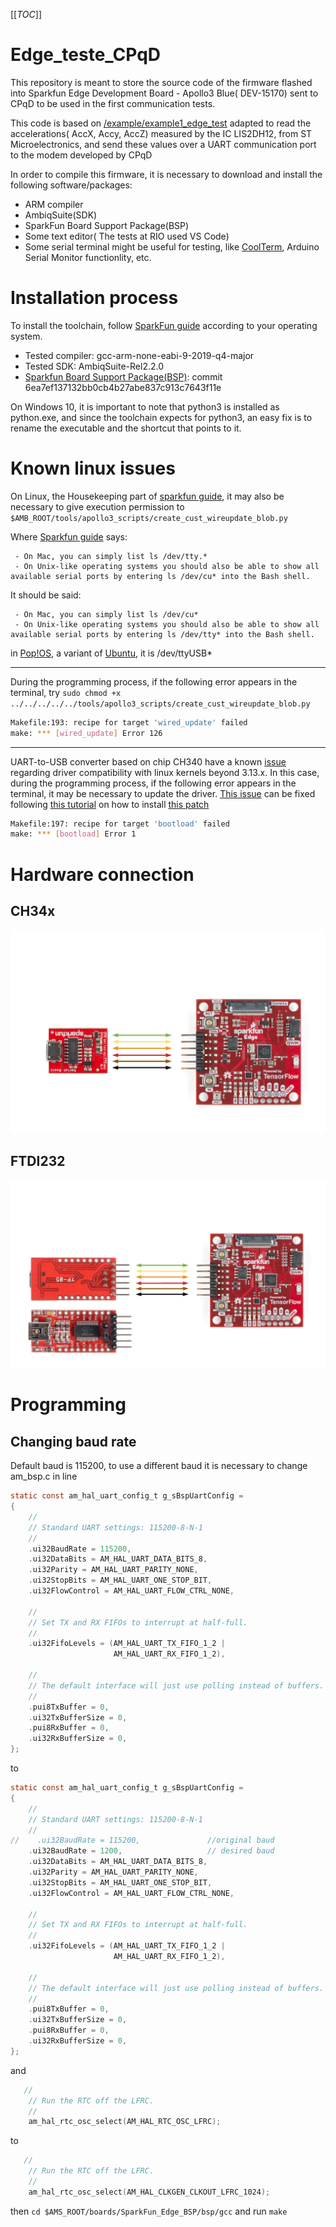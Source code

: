[[_TOC_]]

# Edge_teste_CPqD

This repository is meant to store the source code of the firmware flashed into Sparkfun Edge Development Board - Apollo3 Blue( DEV-15170) sent to CPqD to be used in the first communication tests.

This code is based on [/example/example1_edge_test](https://github.com/sparkfun/SparkFun_Edge_BSP) adapted to read the accelerations( AccX, Accy, AccZ) measured by the IC LIS2DH12, from ST Microelectronics, and send these values over a UART communication port to the modem developed by CPqD

In order to compile this firmware, it is necessary to download and install the following software/packages:

- ARM compiler
- AmbiqSuite(SDK)
- SparkFun Board Support Package(BSP)
- Some text editor( The tests at RIO used VS Code)
- Some serial terminal might be useful for testing, like [CoolTerm](https://freeware.the-meiers.org/), Arduino Serial Monitor functionlity, etc.

# Installation process

To install the toolchain, follow [SparkFun guide](https://learn.sparkfun.com/tutorials/using-sparkfun-edge-board-with-ambiq-apollo3-sdk/toolchain-setup) according to your operating system.

- Tested compiler: gcc-arm-none-eabi-9-2019-q4-major
- Tested SDK: AmbiqSuite-Rel2.2.0
- [Sparkfun Board Support Package(BSP)](https://github.com/sparkfun/SparkFun_Edge_BSP): commit 6ea7ef137132bb0cb4b27abe837c913c7643f11e

On Windows 10, it is important to note that python3 is installed as python.exe, and since the toolchain expects for python3, an easy fix is to rename the executable and the shortcut that points to it.

# Known linux issues

On Linux, the Housekeeping part of [sparkfun guide](https://learn.sparkfun.com/tutorials/using-sparkfun-edge-board-with-ambiq-apollo3-sdk/toolchain-setup), it may also be necessary to give execution permission to ```$AMB_ROOT/tools/apollo3_scripts/create_cust_wireupdate_blob.py``` 

Where [Sparkfun guide](https://learn.sparkfun.com/tutorials/using-sparkfun-edge-board-with-ambiq-apollo3-sdk/example-applications) says:

```shell
 - On Mac, you can simply list ls /dev/tty.*
 - On Unix-like operating systems you should also be able to show all available serial ports by entering ls /dev/cu* into the Bash shell.
```

It should be said:

```shell
 - On Mac, you can simply list ls /dev/cu*
 - On Unix-like operating systems you should also be able to show all available serial ports by entering ls /dev/tty* into the Bash shell.
```

in [Pop!OS](https://system76.com/pop), a variant of [Ubuntu](https://ubuntu.com/), it is /dev/ttyUSB*

---

During the programming process, if the following error appears in the terminal, try ```sudo chmod +x ../../../../../tools/apollo3_scripts/create_cust_wireupdate_blob.py```

```bash
Makefile:193: recipe for target 'wired_update' failed
make: *** [wired_update] Error 126
```

---

UART-to-USB converter based on chip CH340 have a known [issue](https://github.com/sparkfun/SparkFun_Edge_BSP/issues/3) regarding driver compatibility with linux kernels beyond 3.13.x. In this case, during the programming process, if the following error appears in the terminal, it may be necessary to update the driver. [This issue](https://github.com/sparkfun/SparkFun_Edge_BSP/issues/3) can be fixed following [this tutorial](https://learn.sparkfun.com/tutorials/how-to-install-ch340-drivers/all#linux) on how to install [this patch](https://github.com/juliagoda/CH341SER)

```bash
Makefile:197: recipe for target 'bootload' failed
make: *** [bootload] Error 1
```

# Hardware connection

## CH34x

![SparkFun CH34x USB to UART serial converter](./Edge-CH34x.png "SparkFun CH34x USB to UART serial converter")

## FTDI232

![SparkFun FTDI232 USB to UART serial converter](./Edge-FTDI232.png "SparkFun FTDI232 USB to UART serial converter")

# Programming

## Changing baud rate

Default baud is 115200, to use a different baud it is necessary to change am_bsp.c in line

```c
static const am_hal_uart_config_t g_sBspUartConfig =
{
    //
    // Standard UART settings: 115200-8-N-1
    //
    .ui32BaudRate = 115200,
    .ui32DataBits = AM_HAL_UART_DATA_BITS_8,
    .ui32Parity = AM_HAL_UART_PARITY_NONE,
    .ui32StopBits = AM_HAL_UART_ONE_STOP_BIT,
    .ui32FlowControl = AM_HAL_UART_FLOW_CTRL_NONE,

    //
    // Set TX and RX FIFOs to interrupt at half-full.
    //
    .ui32FifoLevels = (AM_HAL_UART_TX_FIFO_1_2 |
                       AM_HAL_UART_RX_FIFO_1_2),

    //
    // The default interface will just use polling instead of buffers.
    //
    .pui8TxBuffer = 0,
    .ui32TxBufferSize = 0,
    .pui8RxBuffer = 0,
    .ui32RxBufferSize = 0,
};
```

to

```c
static const am_hal_uart_config_t g_sBspUartConfig =
{
    //
    // Standard UART settings: 115200-8-N-1
    //
//    .ui32BaudRate = 115200,               //original baud
    .ui32BaudRate = 1200,                   // desired baud
    .ui32DataBits = AM_HAL_UART_DATA_BITS_8,
    .ui32Parity = AM_HAL_UART_PARITY_NONE,
    .ui32StopBits = AM_HAL_UART_ONE_STOP_BIT,
    .ui32FlowControl = AM_HAL_UART_FLOW_CTRL_NONE,

    //
    // Set TX and RX FIFOs to interrupt at half-full.
    //
    .ui32FifoLevels = (AM_HAL_UART_TX_FIFO_1_2 |
                       AM_HAL_UART_RX_FIFO_1_2),

    //
    // The default interface will just use polling instead of buffers.
    //
    .pui8TxBuffer = 0,
    .ui32TxBufferSize = 0,
    .pui8RxBuffer = 0,
    .ui32RxBufferSize = 0,
};
```

and

```c
   //
    // Run the RTC off the LFRC.
    //
    am_hal_rtc_osc_select(AM_HAL_RTC_OSC_LFRC);
```

to

```c
   //
    // Run the RTC off the LFRC.
    //
    am_hal_rtc_osc_select(AM_HAL_CLKGEN_CLKOUT_LFRC_1024);
```

then `cd $AMS_ROOT/boards/SparkFun_Edge_BSP/bsp/gcc`
and run `make`

